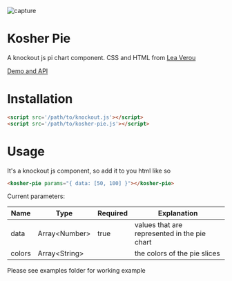 ![capture](https://cloud.githubusercontent.com/assets/6363089/16640890/1569930e-43b9-11e6-8805-671a8dd93f5c.png)



# Kosher Pie
A knockout js pi chart component. CSS and HTML from [Lea Verou](https://www.smashingmagazine.com/2015/07/designing-simple-pie-charts-with-css/)

[Demo and API](https://matthewnitschke.github.io/kosher-pie/)

# Installation
```html
<script src='/path/to/knockout.js'></script>
<script src='/path/to/kosher-pie.js'></script>
```

# Usage
It's a knockout js component, so add it to you html like so
```html
<kosher-pie params="{ data: [50, 100] }"></kosher-pie>
```

Current parameters:

| Name | Type | Required | Explanation |
|------|------|----------|-------------|
| data | Array\<Number\> | true | values that are represented in the pie chart |
| colors | Array\<String\> |      | the colors of the pie slices |


Please see examples folder for working example
